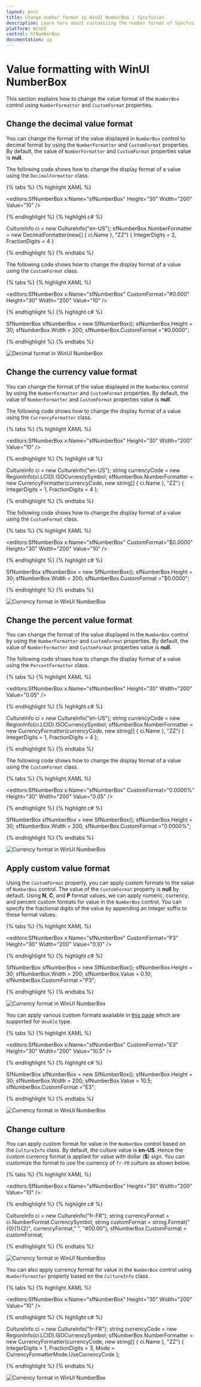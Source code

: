 ```yaml
---
layout: post
title: Change number format in WinUI NumberBox | Syncfusion
description: Learn here about customizing the number format of Syncfusion WinUI NumberBox (SfNumberBox) control and more.
platform: WinUI
control: SfNumberBox
documentation: ug
---
```


# Value formatting with WinUI NumberBox

This section explains how to change the value format of the `NumberBox` control using `NumberFormatter` and `CustomFormat` properties.

## Change the decimal value format

You can change the format of the value displayed in `NumberBox` control to decimal format by using the `NumberFormatter` and `CustomFormat` properties. By default, the value of `NumberFormatter` and `CustomFormat` properties value is **null**.

The following code shows how to change the display format of a value using the `DecimalFormatter` class. 

{% tabs %}
{% highlight XAML %}

<editors:SfNumberBox x:Name="sfNumberBox" 
                     Height="30" Width="200" Value="10" />

{% endhighlight %}
{% highlight c# %}

CultureInfo ci = new CultureInfo("en-US");
sfNumberBox.NumberFormatter = new DecimalFormatter(new[] { ci.Name }, "ZZ")
{
    IntegerDigits = 2,
    FractionDigits = 4
}

{% endhighlight %}
{% endtabs %}

The following code shows how to change the display format of a value using the `CustomFormat` class. 

{% tabs %}
{% highlight XAML %}

<editors:SfNumberBox x:Name="sfNumberBox" CustomFormat="#0.000"
                     Height="30" Width="200" Value="10" />

{% endhighlight %}
{% highlight c# %}

SfNumberBox sfNumberBox = new SfNumberBox();
sfNumberBox.Height = 30;
sfNumberBox.Width = 200;
sfNumberBox.CustomFormat ="#0.0000";

{% endhighlight %}
{% endtabs %}

![Decimal format in WinUI NumberBox](Formatting_images/decimal-format-change.png)

## Change the currency value format

You can change the format of the value displayed in the `NumberBox` control by using the `NumberFormatter` and `CustomFormat` properties. By default, the value of `NumberFormatter` and `CustomFormat` properties value is **null**.

The following code shows how to change the display format of a value using the `CurrencyFormatter` class. 

{% tabs %}
{% highlight XAML %}

<editors:SfNumberBox x:Name="sfNumberBox" 
                     Height="30" Width="200" Value="10" />

{% endhighlight %}
{% highlight c# %}

CultureInfo ci = new CultureInfo("en-US");
string currencyCode = new RegionInfo(ci.LCID).ISOCurrencySymbol;
sfNumberBox.NumberFormatter = new CurrencyFormatter(currencyCode, new string[] { ci.Name }, "ZZ")
{
    IntegerDigits = 1,
    FractionDigits = 4
};

{% endhighlight %}
{% endtabs %}

The following code shows how to change the display format of a value using the `CustomFormat` class. 

{% tabs %}
{% highlight XAML %}

<editors:SfNumberBox x:Name="sfNumberBox" CustomFormat="$0.0000"
                     Height="30" Width="200" Value="10" />

{% endhighlight %}
{% highlight c# %}

SfNumberBox sfNumberBox = new SfNumberBox();
sfNumberBox.Height = 30;
sfNumberBox.Width = 200;
sfNumberBox.CustomFormat ="$0.0000";

{% endhighlight %}
{% endtabs %}

![Currency format in WinUI NumberBox](Formatting_images/currency-format-change.png)

## Change the percent value format

You can change the format of the value displayed in the `NumberBox` control by using the `NumberFormatter` and `CustomFormat` properties. By default, the value of `NumberFormatter` and `CustomFormat` properties value is **null**.

The following code shows how to change the display format of a value using the `PercentFormatter` class. 

{% tabs %}
{% highlight XAML %}

<editors:SfNumberBox x:Name="sfNumberBox" 
                     Height="30" Width="200" Value="0.05" />

{% endhighlight %}
{% highlight c# %}

CultureInfo ci = new CultureInfo("en-US");
string currencyCode = new RegionInfo(ci.LCID).ISOCurrencySymbol;
sfNumberBox.NumberFormatter = new CurrencyFormatter(currencyCode, new string[] { ci.Name }, "ZZ")
{
    IntegerDigits = 1,
    FractionDigits = 4
};

{% endhighlight %}
{% endtabs %}

The following code shows how to change the display format of a value using the `CustomFormat` class. 

{% tabs %}
{% highlight XAML %}

<editors:SfNumberBox x:Name="sfNumberBox" CustomFormat="0.0000%"
                     Height="30" Width="200" Value="0.05" />

{% endhighlight %}
{% highlight c# %}

SfNumberBox sfNumberBox = new SfNumberBox();
sfNumberBox.Height = 30;
sfNumberBox.Width = 200;
sfNumberBox.CustomFormat ="0.0000%";

{% endhighlight %}
{% endtabs %}

![Currency format in WinUI NumberBox](Formatting_images/percent-format-change.png)

## Apply custom value format

Using the `CustomFormat` property, you can apply custom formats to the value of `NumberBox` control. The value of the `CustomFormat` property is **null** by default. Using **N**, **C**, and **P** format values, we can apply numeric, currency, and percent custom formats for value in the `NumberBox` control. You can specify the fractional digits of the value by appending an integer suffix to these format values. 

{% tabs %}
{% highlight XAML %}

<editors:SfNumberBox x:Name="sfNumberBox" CustomFormat="P3"
                     Height="30" Width="200" Value="0.10" />

{% endhighlight %}
{% highlight c# %}

SfNumberBox sfNumberBox = new SfNumberBox();
sfNumberBox.Height = 30;
sfNumberBox.Width = 200;
sfNumberBox.Value = 0.10;
sfNumberBox.CustomFormat ="P3";

{% endhighlight %}
{% endtabs %}

![Currency format in WinUI NumberBox](Formatting_images/basic_customformats.png)

You can apply various custom formats available in [this page](https://docs.microsoft.com/en-us/dotnet/standard/base-types/standard-numeric-format-strings) which are supported for `double` type.

{% tabs %}
{% highlight XAML %}

<editors:SfNumberBox x:Name="sfNumberBox" CustomFormat="E3"
                     Height="30" Width="200" Value="10.5" />

{% endhighlight %}
{% highlight c# %}

SfNumberBox sfNumberBox = new SfNumberBox();
sfNumberBox.Height = 30;
sfNumberBox.Width = 200;
sfNumberBox.Value = 10.5;
sfNumberBox.CustomFormat ="E3";

{% endhighlight %}
{% endtabs %}

![Currency format in WinUI NumberBox](Formatting_images/custom_format_E3.png)

## Change culture

You can apply custom format for value in the `NumberBox` control based on the `CultureInfo` class. By default, the culture value is **en-US**. Hence the custom currency format is applied for value with dollar (**$**) sign. You can customize the format to use the currency of `fr-FR` culture as shown below.

{% tabs %}
{% highlight XAML %}

<editors:SfNumberBox x:Name="sfNumberBox" Height="30" Width="200" Value="10" />

{% endhighlight %}
{% highlight c# %}

CultureInfo ci = new CultureInfo("fr-FR");
string currencyFormat = ci.NumberFormat.CurrencySymbol;
string customFormat = string.Format("{0}{1}{2}", currencyFormat," ", "#00.00");
sfNumberBox.CustomFormat = customFormat;

{% endhighlight %}
{% endtabs %}

![Currency format in WinUI NumberBox](Formatting_images/culturebased_format.png)

You can also apply currency format for value in the `NumberBox` control using `NumberFormatter` property based on the `CultureInfo` class.

{% tabs %}
{% highlight XAML %}

<editors:SfNumberBox x:Name="sfNumberBox" Height="30" Width="200" Value="10" />

{% endhighlight %}
{% highlight c# %}

CultureInfo ci = new CultureInfo("fr-FR");
string currencyCode = new RegionInfo(ci.LCID).ISOCurrencySymbol;
sfNumberBox.NumberFormatter = new CurrencyFormatter(currencyCode, new string[] { ci.Name }, "ZZ")
{
    IntegerDigits = 1,
    FractionDigits = 3,
    Mode = CurrencyFormatterMode.UseCurrencyCode
};

{% endhighlight %}
{% endtabs %}

![Currency format in WinUI NumberBox](Formatting_images/culturebased_currencyFormatter.png)


